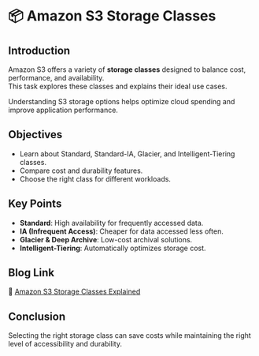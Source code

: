 # 📦 Amazon S3 Storage Classes

## Introduction
Amazon S3 offers a variety of **storage classes** designed to balance cost, performance, and availability.  
This task explores these classes and explains their ideal use cases.

Understanding S3 storage options helps optimize cloud spending and improve application performance.

## Objectives
- Learn about Standard, Standard-IA, Glacier, and Intelligent-Tiering classes.
- Compare cost and durability features.
- Choose the right class for different workloads.

## Key Points
- **Standard**: High availability for frequently accessed data.
- **IA (Infrequent Access)**: Cheaper for data accessed less often.
- **Glacier & Deep Archive**: Low-cost archival solutions.
- **Intelligent-Tiering**: Automatically optimizes storage cost.

## Blog Link
🔗 [Amazon S3 Storage Classes Explained](https://www.linkedin.com/posts/aman-kant-mahto_amazon-s3-storage-classes-activity-7251109407327961088-mTxF)

## Conclusion
Selecting the right storage class can save costs while maintaining the right level of accessibility and durability.
